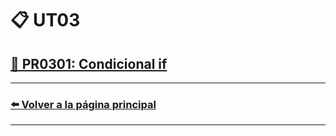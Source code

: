 # 📋 UT03

## [📄 PR0301: Condicional if](pr0301/pr0301.md)


---
### [⬅️ Volver a la página principal](../index.md)
---